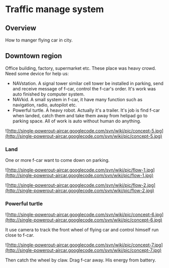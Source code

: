 # Traffic manage system #
## Overview ##
How to manger flying car in city.

## Downtown region ##
Office building, factory, supermarket etc. These place was heavy crowd. Need some device for help us:
  * NAVstation. A signal tower similar cell tower be installed in parking, send and receive message of f-car, control the f-car's order. It's work was auto finished by computer system.
  * NAVkid. A small system in f-car, it have many function such as navigation, radio, autopilot etc.
  * Powerful turtle. A heavy robot. Actually it's a trailer. It's job is find f-car when landed, catch them and take them away from helipad go to parking space. All of work is auto without human do anything.

![http://single-powerout-aircar.googlecode.com/svn/wiki/pic/concept-5.jpg](http://single-powerout-aircar.googlecode.com/svn/wiki/pic/concept-5.jpg)

### Land ###
One or more f-car want to come down on parking.

![http://single-powerout-aircar.googlecode.com/svn/wiki/pic/flow-1.jpg](http://single-powerout-aircar.googlecode.com/svn/wiki/pic/flow-1.jpg)

![http://single-powerout-aircar.googlecode.com/svn/wiki/pic/flow-2.jpg](http://single-powerout-aircar.googlecode.com/svn/wiki/pic/flow-2.jpg)

### Powerful turtle ###
![http://single-powerout-aircar.googlecode.com/svn/wiki/pic/concept-6.jpg](http://single-powerout-aircar.googlecode.com/svn/wiki/pic/concept-6.jpg)

It use camera to track the front wheel of flying car and control himself run close to f-car.

![http://single-powerout-aircar.googlecode.com/svn/wiki/pic/concept-7.jpg](http://single-powerout-aircar.googlecode.com/svn/wiki/pic/concept-7.jpg)

Then catch the wheel by claw. Drag f-car away. His energy from battery.

